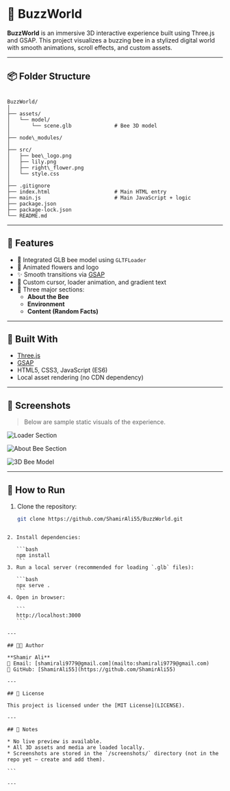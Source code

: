 
# 🐝 BuzzWorld

**BuzzWorld** is an immersive 3D interactive experience built using Three.js and GSAP. This project visualizes a buzzing bee in a stylized digital world with smooth animations, scroll effects, and custom assets.

---

## 📦 Folder Structure

```

BuzzWorld/
│
├── assets/
│   └── model/
│       └── scene.glb              # Bee 3D model
│
├── node\_modules/
│
├── src/
│   ├── bee\_logo.png
│   ├── lily.png
│   ├── right\_flower.png
│   └── style.css
│
├── .gitignore
├── index.html                     # Main HTML entry
├── main.js                        # Main JavaScript + logic
├── package.json
├── package-lock.json
└── README.md

````

---

## 🎯 Features

- 🐝 Integrated GLB bee model using `GLTFLoader`
- 🌼 Animated flowers and logo
- ✨ Smooth transitions via [GSAP](https://greensock.com/gsap/)
- 🎨 Custom cursor, loader animation, and gradient text
- 🧭 Three major sections:
  - **About the Bee**
  - **Environment**
  - **Content (Random Facts)**

---

## 🔧 Built With

- [Three.js](https://threejs.org/)
- [GSAP](https://greensock.com/)
- HTML5, CSS3, JavaScript (ES6)
- Local asset rendering (no CDN dependency)

---

## 📸 Screenshots

> Below are sample static visuals of the experience.


![Loader Section](src/Screenshot1.png)

![About Bee Section](src/Screenshot1.png)

![3D Bee Model](src/Screenshot1.png)

---

## 🚀 How to Run

1. Clone the repository:
   ```bash
   git clone https://github.com/ShamirAli55/BuzzWorld.git
````

2. Install dependencies:

   ```bash
   npm install
   ```
3. Run a local server (recommended for loading `.glb` files):

   ```bash
   npx serve .
   ```
4. Open in browser:

   ```
   http://localhost:3000
   ```

---

## 👨‍💻 Author

**Shamir Ali**
📧 Email: [shamirali9779@gmail.com](mailto:shamirali9779@gmail.com)
🔗 GitHub: [ShamirAli55](https://github.com/ShamirAli55)

---

## 📜 License

This project is licensed under the [MIT License](LICENSE).

---

## 📌 Notes

* No live preview is available.
* All 3D assets and media are loaded locally.
* Screenshots are stored in the `/screenshots/` directory (not in the repo yet — create and add them).

```

---

